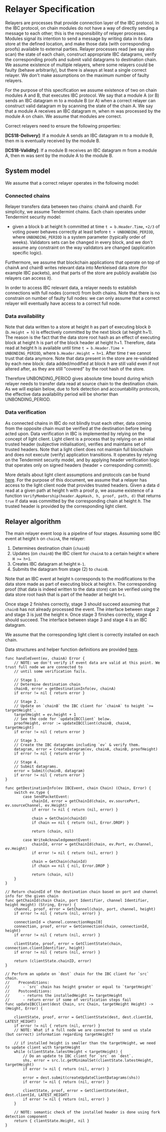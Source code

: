 # Relayer Specification

Relayers are processes that provide connection layer of the IBC protocol. In the
IBC protocol, on chain modules do not have a way of directly sending a message
to each other; this is the responsibility of relayer processes. Modules signal
its intention to send a message by writing data in its data store at the defined
location, and make those data (with corresponding proofs) available to external
parties. Relayer processes read (we say also scan) the state of each chain,
construct appropriate IBC datagrams, verify the corresponding proofs and submit
valid datagrams to destination chain.\
We assume existence of multiple relayers, where some relayers could be faulty
(behave arbitrarily), but there is always at least a single correct relayer. We
don't make assumptions on the maximum number of faulty relayers.

For the purpose of this specification we assume existence of two on chain
modules A and B, that executes IBC protocol. We say that a module A (or B) sends
an IBC datagram m to a module B (or A) when a correct relayer can construct
valid datagram m by scanning the state of the chain A. We say that a module A
receives an IBC datagram m, when m was processed by the module A on chain. We
assume that modules are correct.

Correct relayers need to ensure the following properties:

**\[ICS18-Delivery]**: If a module A sends an IBC datagram m to a module B, then
m is eventually received by the module B.

**\[ICS18-Validity]**: If a module B receives an IBC datagram m from a module A,
then m was sent by the module A to the module B.

## System model

We assume that a correct relayer operates in the following model:

### Connected chains

Relayer transfers data between two chains: chainA and chainB. For simplicity, we
assume Tendermint chains. Each chain operates under Tendermint security model:

- given a block b at height h committed at time `t = b.Header.Time`, `+2/3` of
  voting power behaves correctly at least before `t + UNBONDING_PERIOD`, where
  `UNBONDING_PERIOD` is a system parameter (typically order of weeks).
  Validators sets can be changed in every block, and we don't assume any
  constraint on the way validators are changed (application specific logic).

Furthermore, we assume that blockchain applications that operate on top of
chainA and chainB writes relevant data into Merkleised data store (for example
IBC packets), and that parts of the store are publicly available (so relayers
can access it).

In order to access IBC relevant data, a relayer needs to establish connections
with full nodes (correct) from both chains. Note that there is no constrain on
number of faulty full nodes: we can only assume that a correct relayer will
eventually have access to a correct full node.

### Data availability

Note that data written to a store at height *h* as part of executing block *b*
(`b.Height = h`) is effectively committed by the next block (at height h+1). The
reason is the fact that the data store root hash as an effect of executing block
at height h is part of the block header at height h+1. Therefore, data read at
height h is available until time `t = b.Header.Time + UNBONDING_PERIOD`, where
`b.Header.Height = h+1`. After time *t* we cannot trust that data anymore. Note
that data present in the store are re-validated by each new block: data
added/modified at block *h* are still valid even if not altered after, as they
are still "covered" by the root hash of the store.

Therefore UNBONDING_PERIOD gives absolute time bound during which relayer needs
to transfer data read at source chain to the destination chain. As we will
explain below, due to fork detection and accountability protocols, the effective
data availability period will be shorter than UNBONDING_PERIOD.

### Data verification

As connected chains in IBC do not blindly trust each other, data coming from the
opposite chain must be verified at the destination before being acted upon. Data
verification in IBC is implemented by relying on the concept of light client.
Light client is a process that by relying on an initial trusted header
(subjective initialisation), verifies and maintains set of trusted headers. Note
that a light client does not maintain full blockchain and does not execute
(verify) application transitions. It operates by relying on the Tendermint
security model, and by applying header verification logic that operates only on
signed headers (header + corresponding commit).

More details about light client assumptions and protocols can be found
[here](https://github.com/tendermint/spec/tree/master/rust-spec/lightclient).
For the purpose of this document, we assume that a relayer has access to the
light client node that provides trusted headers. Given a data d read at a given
path at height h with a proof p, we assume existence of a function
`VerifyMembership(header.AppHash, h, proof, path, d)` that returns `true` if
data was committed by the corresponding chain at height *h*. The trusted header
is provided by the corresponding light client.

## Relayer algorithm

The main relayer event loop is a pipeline of four stages. Assuming some IBC
event at height `h` on `chainA`, the relayer:

1. Determines destination chain (`chainB`)
2. Updates (on `chainB`) the IBC client for `chainA` to a certain height `H`
   where `H >= h+1`.
3. Creates IBC datagram at height `H-1`.
4. Submits the datagram from stage (2) to `chainB`.

Note that an IBC event at height `h` corresponds to the modifications to the
data store made as part of executing block at height `h`. The corresponding
proof (that data is indeed written to the data store) can be verified using the
data store root hash that is part of the header at height `h+1`.

Once stage 2 finishes correctly, stage 3 should succeed assuming that `chainB`
has not already processed the event. The interface between stage 2 and stage 3
is just the height `H`. Once stage 3 finishes correctly, stage 4 should succeed.
The interface between stage 3 and stage 4 is an IBC datagram.

We assume that the corresponding light client is correctly installed on each
chain.

Data structures and helper function definitions are provided
[here](https://github.com/informalsystems/ibc-rs/blob/master/docs/spec/relayer/Definitions.md).

```golang
func handleEvent(ev, chainA) Error {
    // NOTE: we don't verify if event data are valid at this point. We trust full node we are connected to
    // until some verification fails.

    // Stage 1.
    // Determine destination chain
    chainB, error = getDestinationInfo(ev, chainA)
    if error != nil { return error }

    // Stage 2.
    // Update on `chainB` the IBC client for `chainA` to height `>= targetHeight`.
    targetHeight = ev.height + 1
    // See the code for `updateIBCClient` below.
    proofHeight, error := updateIBCClient(chainB, chainA, targetHeight)
    if error != nil { return error }

    // Stage 3.
    // Create the IBC datagrams including `ev` & verify them.
    datagram, error = CreateDatagram(ev, chainA, chainB, proofHeight)
    if error != nil { return error }

    // Stage 4.
    // Submit datagrams.
    error = Submit(chainB, datagram)
    if error != nil { return error }
}

func getDestinationInfo(ev IBCEvent, chain Chain) (Chain, Error) {
    switch ev.type {
        case SendPacketEvent:
            chainId, error = getChainId(chain, ev.sourcePort, ev.sourceChannel, ev.Height)
            if error != nil { return (nil, error) }

            chain = GetChain(chainId)
            if chain == nil { return (nil, Error.DROP) }

            return (chain, nil)

        case WriteAcknowledgementEvent:
            chainId, error = getChainId(chain, ev.Port, ev.Channel, ev.Height)
            if error != nil { return (nil, error) }

            chain = GetChain(chainId)
            if chain == nil { nil, Error.DROP }

            return (chain, nil)
    }
}

// Return chaindId of the destination chain based on port and channel info for the given chain
func getChainId(chain Chain, port Identifier, channel Identifier, height Height) (String, Error) {
    channel, proof, error = GetChannel(chain, port, channel, height)
    if error != nil { return (nil, error) }

    connectionId = channel.connectionHops[0]
    connection, proof, error = GetConnection(chain, connectionId, height)
    if error != nil { return (nil, error) }

    clientState, proof, error = GetClientState(chain, connection.clientIdentifier, height)
    if error != nil { return (nil, error) }

    return (clientState.chainID, error)
}

// Perform an update on `dest` chain for the IBC client for `src` chain.
//    Preconditions:
//      - `src` chain has height greater or equal to `targetHeight`
//    Postconditions:
//      - returns the installedHeight >= targetHeight
//      - return error if some of verification steps fail
func updateIBCClient(dest Chain, src Chain, targetHeight Height) -> (Height, Error) {

    clientState, proof, error = GetClientState(dest, dest.clientId, LATEST_HEIGHT)
    if error != nil { return (nil, error) }
    // NOTE: What if a full node we are connected to send us stale (but correct) information regarding targetHeight?

    // if installed height is smaller than the targetHeight, we need to update client with targetHeight
    while (clientState.latestHeight < targetHeight) {
        // Do an update to IBC client for `src` on `dest`.
        shs, error = src.lc.getMinimalSet(clientState.latestHeight, targetHeight)
        if error != nil { return (nil, error) }

        error = dest.submit(createUpdateClientDatagrams(shs))
        if error != nil { return (nil, error) }

        clientState, proof, error = GetClientState(dest, dest.clientId, LATEST_HEIGHT)
        if error != nil { return (nil, error) }
    }

    // NOTE: semantic check of the installed header is done using fork detection component
    return { clientState.Height, nil }
}
```
